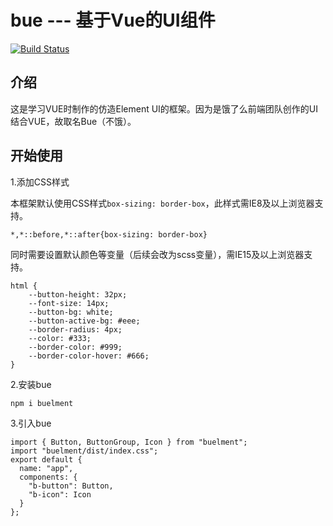# bue --- 基于Vue的UI组件

[![Build Status](https://www.travis-ci.org/eririgasuki/bue.svg?branch=master)](https://www.travis-ci.org/eririgasuki/bue)

## 介绍

这是学习VUE时制作的仿造Element UI的框架。因为是饿了么前端团队创作的UI结合VUE，故取名Bue（不饿）。

## 开始使用

1.添加CSS样式

本框架默认使用CSS样式`box-sizing: border-box`，此样式需IE8及以上浏览器支持。
```
*,*::before,*::after{box-sizing: border-box}
```

同时需要设置默认颜色等变量（后续会改为scss变量），需IE15及以上浏览器支持。
```
html {
    --button-height: 32px;
    --font-size: 14px;
    --button-bg: white;
    --button-active-bg: #eee;
    --border-radius: 4px;
    --color: #333;
    --border-color: #999;
    --border-color-hover: #666;
}
```

2.安装bue

```
npm i buelment
```

3.引入bue
```
import { Button, ButtonGroup, Icon } from "buelment";
import "buelment/dist/index.css";
export default {
  name: "app",
  components: {
    "b-button": Button,
    "b-icon": Icon
  }
};
```
